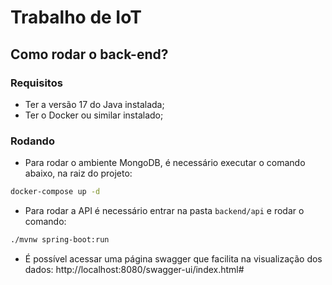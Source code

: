 # Trabalho de IoT

## Como rodar o back-end?

### Requisitos
- Ter a versão 17 do Java instalada;
- Ter o Docker ou similar instalado;

### Rodando

- Para rodar o ambiente MongoDB, é necessário executar o comando abaixo, na raiz do projeto:

```sh
docker-compose up -d
```

- Para rodar a API é necessário entrar na pasta `backend/api` e rodar o comando:

```sh
./mvnw spring-boot:run
```

- É possível acessar uma página swagger que facilita na visualização dos dados: http://localhost:8080/swagger-ui/index.html#